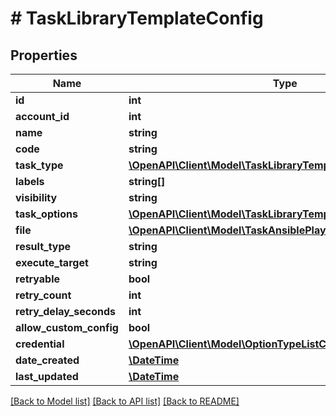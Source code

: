 # # TaskLibraryTemplateConfig

## Properties

Name | Type | Description | Notes
------------ | ------------- | ------------- | -------------
**id** | **int** |  | [optional]
**account_id** | **int** |  | [optional]
**name** | **string** |  | [optional]
**code** | **string** |  | [optional]
**task_type** | [**\OpenAPI\Client\Model\TaskLibraryTemplateConfigTaskType**](TaskLibraryTemplateConfigTaskType.md) |  | [optional]
**labels** | **string[]** |  | [optional]
**visibility** | **string** |  | [optional]
**task_options** | [**\OpenAPI\Client\Model\TaskLibraryTemplateConfigTaskOptions**](TaskLibraryTemplateConfigTaskOptions.md) |  | [optional]
**file** | [**\OpenAPI\Client\Model\TaskAnsiblePlaybookConfigFile**](TaskAnsiblePlaybookConfigFile.md) |  | [optional]
**result_type** | **string** |  | [optional]
**execute_target** | **string** |  | [optional]
**retryable** | **bool** |  | [optional]
**retry_count** | **int** |  | [optional]
**retry_delay_seconds** | **int** |  | [optional]
**allow_custom_config** | **bool** |  | [optional]
**credential** | [**\OpenAPI\Client\Model\OptionTypeListCredential**](OptionTypeListCredential.md) |  | [optional]
**date_created** | [**\DateTime**](\DateTime.md) |  | [optional]
**last_updated** | [**\DateTime**](\DateTime.md) |  | [optional]

[[Back to Model list]](../../README.md#models) [[Back to API list]](../../README.md#endpoints) [[Back to README]](../../README.md)
